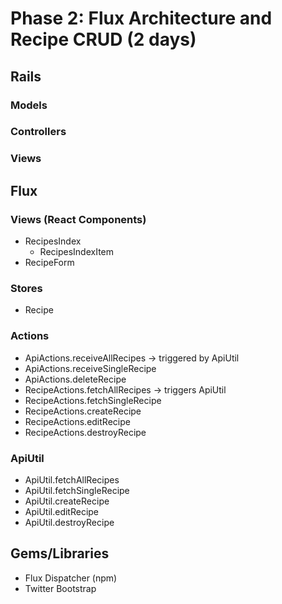 # Phase 2: Flux Architecture and Recipe CRUD (2 days)

## Rails
### Models

### Controllers

### Views

## Flux
### Views (React Components)
* RecipesIndex
  - RecipesIndexItem
* RecipeForm

### Stores
* Recipe

### Actions
* ApiActions.receiveAllRecipes -> triggered by ApiUtil
* ApiActions.receiveSingleRecipe
* ApiActions.deleteRecipe
* RecipeActions.fetchAllRecipes -> triggers ApiUtil
* RecipeActions.fetchSingleRecipe
* RecipeActions.createRecipe
* RecipeActions.editRecipe
* RecipeActions.destroyRecipe

### ApiUtil
* ApiUtil.fetchAllRecipes
* ApiUtil.fetchSingleRecipe
* ApiUtil.createRecipe
* ApiUtil.editRecipe
* ApiUtil.destroyRecipe

## Gems/Libraries
* Flux Dispatcher (npm)
* Twitter Bootstrap
